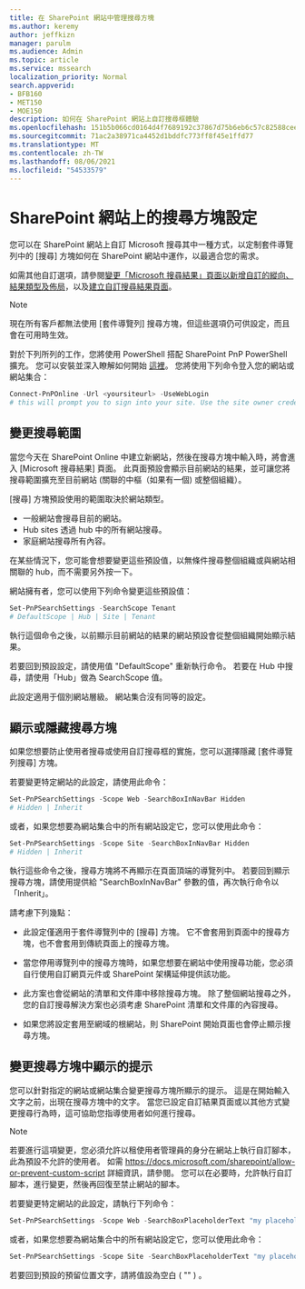 ```yaml
---
title: 在 SharePoint 網站中管理搜尋方塊
ms.author: keremy
author: jeffkizn
manager: parulm
ms.audience: Admin
ms.topic: article
ms.service: mssearch
localization_priority: Normal
search.appverid:
- BFB160
- MET150
- MOE150
description: 如何在 SharePoint 網站上自訂搜尋框體驗
ms.openlocfilehash: 151b5b066cd0164d4f7689192c37867d75b6eb6c57c82588cee654871c5e32b0
ms.sourcegitcommit: 71ac2a38971ca4452d1bddfc773ff8f45e1ffd77
ms.translationtype: MT
ms.contentlocale: zh-TW
ms.lasthandoff: 08/06/2021
ms.locfileid: "54533579"
---
```

# <a name="search-box-settings-on-sharepoint-sites"></a>SharePoint 網站上的搜尋方塊設定

您可以在 SharePoint 網站上自訂 Microsoft 搜尋其中一種方式，以定制套件導覽列中的 [搜尋] 方塊如何在 SharePoint 網站中運作，以最適合您的需求。

如需其他自訂選項，請參閱[變更「Microsoft 搜尋結果」頁面以新增自訂的縱向、結果類型及佈局](customize-search-page.md)，以及[建立自訂搜尋結果頁面](create-search-results-pages.md)。

> [!NOTE]
> 現在所有客戶都無法使用 [套件導覽列] 搜尋方塊，但這些選項仍可供設定，而且會在可用時生效。

對於下列所列的工作，您將使用 PowerShell 搭配 SharePoint PnP PowerShell 擴充。 您可以安裝並深入瞭解如何開始 [這裡](/powershell/sharepoint/sharepoint-pnp/sharepoint-pnp-cmdlets?view=sharepoint-ps)。 您將使用下列命令登入您的網站或網站集合：

```powershell
Connect-PnPOnline -Url <yoursiteurl> -UseWebLogin
# this will prompt you to sign into your site. Use the site owner credentials 
```

## <a name="changing-the-scope-of-search"></a>變更搜尋範圍

當您今天在 SharePoint Online 中建立新網站，然後在搜尋方塊中輸入時，將會進入 [Microsoft 搜尋結果] 頁面。 此頁面預設會顯示目前網站的結果，並可讓您將搜尋範圍擴充至目前網站 (關聯的中樞（如果有一個) 或整個組織）。

[搜尋] 方塊預設使用的範圍取決於網站類型。

* 一般網站會搜尋目前的網站。
* Hub sites 透過 hub 中的所有網站搜尋。
* 家庭網站搜尋所有內容。

在某些情況下，您可能會想要變更這些預設值，以無條件搜尋整個組織或與網站相關聯的 hub，而不需要另外按一下。

網站擁有者，您可以使用下列命令變更這些預設值：

```powershell
Set-PnPSearchSettings -SearchScope Tenant
# DefaultScope | Hub | Site | Tenant
```

執行這個命令之後，以前顯示目前網站的結果的網站預設會從整個組織開始顯示結果。

若要回到預設設定，請使用值 "DefaultScope" 重新執行命令。 若要在 Hub 中搜尋，請使用「Hub」做為 SearchScope 值。

此設定適用于個別網站層級。 網站集合沒有同等的設定。

## <a name="show-or-hide-the-search-box"></a>顯示或隱藏搜尋方塊

如果您想要防止使用者搜尋或使用自訂搜尋框的實施，您可以選擇隱藏 [套件導覽列搜尋] 方塊。

若要變更特定網站的此設定，請使用此命令：

```powershell
Set-PnPSearchSettings -Scope Web -SearchBoxInNavBar Hidden
# Hidden | Inherit
```

或者，如果您想要為網站集合中的所有網站設定它，您可以使用此命令：

```powershell
Set-PnPSearchSettings -Scope Site -SearchBoxInNavBar Hidden
# Hidden | Inherit
```

執行這些命令之後，搜尋方塊將不再顯示在頁面頂端的導覽列中。 若要回到顯示搜尋方塊，請使用提供給 "SearchBoxInNavBar" 參數的值，再次執行命令以「Inherit」。

請考慮下列幾點：

* 此設定僅適用于套件導覽列中的 [搜尋] 方塊。 它不會套用到頁面中的搜尋方塊，也不會套用到傳統頁面上的搜尋方塊。

* 當您停用導覽列中的搜尋方塊時，如果您想要在網站中使用搜尋功能，您必須自行使用自訂網頁元件或 SharePoint 架構延伸提供該功能。

* 此方案也會從網站的清單和文件庫中移除搜尋方塊。 除了整個網站搜尋之外，您的自訂搜尋解決方案也必須考慮 SharePoint 清單和文件庫的內容搜尋。

* 如果您將設定套用至網域的根網站，則 SharePoint 開始頁面也會停止顯示搜尋方塊。

## <a name="changing-the-hint-displayed-in-the-search-box"></a>變更搜尋方塊中顯示的提示

您可以針對指定的網站或網站集合變更搜尋方塊所顯示的提示。 這是在開始輸入文字之前，出現在搜尋方塊中的文字。 當您已設定自訂結果頁面或以其他方式變更搜尋行為時，這可協助您指導使用者如何進行搜尋。

> [!NOTE]
> 若要進行這項變更，您必須允許以租使用者管理員的身分在網站上執行自訂腳本，此為預設不允許的使用者。 如需 https://docs.microsoft.com/sharepoint/allow-or-prevent-custom-script 詳細資訊，請參閱。 您可以在必要時，允許執行自訂腳本，進行變更，然後再回復至禁止網站的腳本。

若要變更特定網站的此設定，請執行下列命令：

```powershell
Set-PnPSearchSettings -Scope Web -SearchBoxPlaceholderText "my placeholder" 
```

或者，如果您想要為網站集合中的所有網站設定它，您可以使用此命令：

```powershell
Set-PnPSearchSettings -Scope Site -SearchBoxPlaceholderText "my placeholder" 
```

若要回到預設的預留位置文字，請將值設為空白 ( "" ) 。